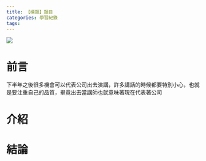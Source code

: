 ```yaml
---
title: 【標題】題目
categories: 學習紀錄
tags:
---
```


<style>
  section.compact {
    font-size: 150%  
  }
  img[alt~="center"] {
    display: block;
    margin: 0 auto;
  }
</style>

![](https://nijialin.com/images/2021/)

# 前言

下半年之後很多機會可以代表公司出去演講，許多講話的時候都要特別小心，也就是要注重自己的品質，畢竟出去當講師也就意味著現在代表著公司

<!-- more -->

# 介紹

# 結論
